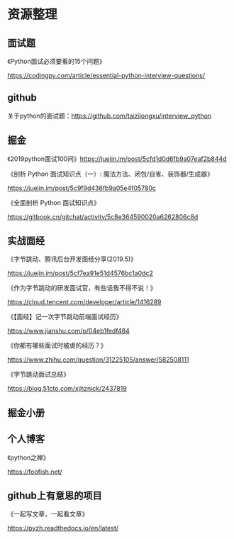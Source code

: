 # 资源整理

## 面试题

《Python面试必须要看的15个问题》

https://codingpy.com/article/essential-python-interview-questions/

## github

关于python的面试题：https://github.com/taizilongxu/interview_python

## 掘金

《2019python面试100问》https://juejin.im/post/5cfd1d0d6fb9a07eaf2b844d

《剖析 Python 面试知识点（一）: 魔法方法、闭包/自省、装饰器/生成器》

https://juejin.im/post/5c9f9d436fb9a05e4f05780c

《全面剖析 Python 面试知识点》

https://gitbook.cn/gitchat/activity/5c8e364590020a6262806c8d

## 实战面经

《字节跳动、腾讯后台开发面经分享(2019.5)》

https://juejin.im/post/5cf7ea91e51d4576bc1a0dc2

《作为字节跳动的研发面试官，有些话我不得不说！》

https://cloud.tencent.com/developer/article/1416289

《【面经】记一次字节跳动前端面试经历》

https://www.jianshu.com/p/04eb1fedf484

《你都有哪些面试时被虐的经历？》

https://www.zhihu.com/question/31225105/answer/582508111

《字节跳动面试总结》

https://blog.51cto.com/xjhznick/2437819

## 掘金小册

## 个人博客

《python之禅》

https://foofish.net/

## github上有意思的项目

《一起写文章，一起看文章》

https://pyzh.readthedocs.io/en/latest/
